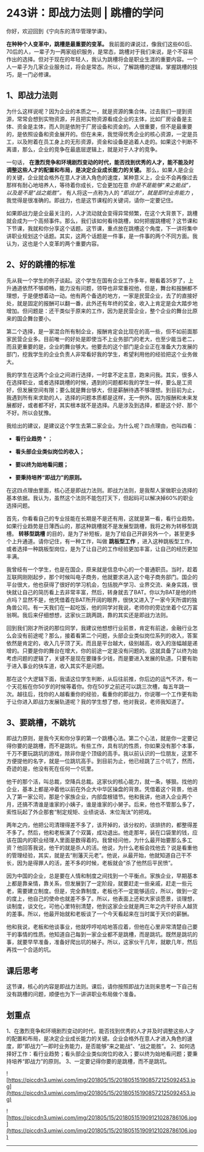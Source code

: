 # 243讲：即战力法则 | 跳槽的学问

你好，欢迎回到《宁向东的清华管理学课》。

 **在种种个人变革中，跳槽是最重要的变革。** 我前面的课说过，像我们这些60后、70后的人，一辈子为一两家组织服务，是常态，跳槽对于我们来说，是个不容易作出的选择。但对于现在的年轻人，我认为跳槽将会是职业生涯的重要内容。一个人一辈子为几家企业服务过，将会是常态。所以，了解跳槽的逻辑，掌握跳槽的技巧，是一门必修课。

## 1、即战力法则

为什么这样说呢？因为企业的本质之一，就是资源的集合体。过去我们一提到资源，常常会想到实物资源，并且把实物资源看成企业的主体，比如厂房设备是主体、资金是主体，而人则是依附于厂房设备和资金的。人很重要，但不是最重要的，是依照设备和资金展开的。但在未来，我觉得优秀企业的核心资源，一定是员工，以及附着在员工身上的无形资源，资金和设备是追着人走的。如果这个判断不离谱，那么，企业的竞争在最底层逻辑上，就是对于人才的竞争。

一句话， **在激烈竞争和环境剧烈变动的时代，能否找到优秀的人才，能不能及时调整这些人才的配置和布局，是决定企业成长能力的关键。** 那么，如果人是企业的关键，企业就会格外在意人才进入角色的速度，某种意义上，企业不会再像过去那样有耐心地培养人，等待着你成长，它会更加在意 *你是不是能够“来之能战”，以及是不是“战之能胜”。* 有人将这一点称为人的 *“即战力”，就是即时业务能力* ，我觉得是很准确的。即战力，也是这节课程的关键词，请你一定要记住。

如果即战力是企业最关注的，人才流动就会变得异常频繁，在这个大背景下，跳槽就会成为一个高频事件。那么，我们该如何看待跳槽，如何把握跳槽呢？这节课和下节课，我就和你分享这个话题。这节课，重点放在跳槽这个角度，下一讲将集中讲职业规划这个话题。其实，这两个话题是一件事，是一件事的两个不同方面。我认为，这也是个人变革的两个重要内容。

## 2、好的跳槽的标准

先从我一个学生的例子谈起。这个学生在国有企业工作多年，眼看着35岁了，上升通道依然不够顺畅，能力没有问题，领导也非常重视他，但是，舞台和报酬都不理想，于是便想着动一动。他有两个备选的地方，一家是民营企业，去了的直接好处，就是固定的报酬可以翻一番，此外还有年终的奖金，收入上肯定是会大踏步地增加。但问题是：还干类似于原来的工作，因为是民营企业，整个企业的舞台比原来的国企舞台要小。

第二个选择，是一家混合所有制企业，报酬肯定会比现在的高一些，但不如前面那家民营企业多。目前唯一的好处是即使当不上业务部门的老大，也至少能当老二，而且更重要的是，企业的舞台够大。他要去的这个部门是企业正在准备大力发展的部门，挖我学生的企业负责人非常看好我的学生，希望利用他的经验把这个业务做大。

我的学生在这两个企业之间进行选择，一时拿不定主意，跑来问我。其实，很多人在选择职业，或者选择跳槽的时候，遇到的问题都和我的学生一样，要么是工资好，但发展空间有限；要么就是舞台够大，但是薪酬待遇不够理想。到目前为止，我遇到所有来求助的人，选择的问题本质都是这样，无一例外。因为报酬和未来发展都好，或者都不好，其实根本就不是选择。凡是涉及到选择，都是这个好、那个不好。所以会犹豫。

我给出的建议，是建议这个学生去第二家企业。为什么呢？四点理由，也叫四看：

* **看行业趋势** * ；

* **看头部企业类似岗位的收入；** 

* **要以终为始地看问题；** 

* **要秉持培养“即战力”的原则。** 

在这四点理由里面，核心还是即战力法则。即战力法则，是我帮人家做职业选择的基本依据。我认为，虽然这个法则不能包打天下，但起码可以解决掉60%的职业选择问题。

首先，你看看自己的专业技能在长期是不是还有用，这就是第一看，看行业趋势。如果行业趋势是日薄西山的，那这种跳槽就不是发展型跳槽，我将之称为转移型跳槽。 **转移型跳槽** 的目的，是为了补短板，是为了给自己开辟另外一个，甚至更多个上升通道。请你记住，有一种工作，叫做 **跳板型工作** ，进入这种跳板型工作，或者选择一种跳板型岗位，是为了让自己的工作经验更加丰富，让自己的经历更加丰满。

我曾经有一个学生，也是在国企，原来就是信息中心的一个普通职员。当时，趁着互联网刚刚起步，那个时候叫电子商务，他就要求进入这个电子商务部门。国企的平台很大，他也获得了很好的学习机会，包括脱产学习、业界交流、亲身实践，很快就让自己的简历看上去非常丰富，然后，转身就去了BAT。你以为BAT是他的终点吗？显然不是，他凭借着在BAT所开阔的眼界，很快又进入了一家今天所谓的独角兽公司。有一天我们在一起吃饭，他的同学对我说，老师你的旁边坐着个亿万富翁啊。我后来仔细想想，这家伙三跳两跳，靠的其实还是即战力法则。

回到我们刚才所说的那位同学，我建议他想想行业前景，肯定有前途，金融行业怎么会没有前途呢？那么，接着看第二个问题，头部企业类似岗位系列的收入，答案依然是肯定的，收入几乎顶了天。而且是平台越大，级别越高，收入的涨幅越是递增的。只要是你的舞台在增大，你的前途一定是没有问题的。这就具备了以终为始考虑问题的逻辑了，关键不是现在要赚多少钱，而是要进入发展的轨道。只要有助于进入事业的快车道，收入其实不是问题。

那在这个大逻辑下面，我请这位学生判断，从后往前推，你后边的运气不济，有一个天花板在你50岁的时候等着你。你在50岁之前还可以跳三次槽，每五年跳一次。越往后，找你的人越看重你的经验，看重你的即战力，你说哪一个工作更有助于让你进入即战力发展轨道呢？我的学生想了想，他对我说，老师我知道了。

## 3、要跳槽，不跳坑

即战力原则，是我今天和你分享的第一个跳槽心法。第二个心法，就是你一定要记得你要的是跳槽，而不是跳坑。有些工作，具有坑的性质，你如果没有那个本事，千万不要玩跳坑的游戏，除非你是个顶级的高手。我以前认识的一位朋友，这里不方便提他的名字，就是一位跳坑高手。到目前为止，他已经跳了三个坑了，然而，奇迹的是，他没有死在任何一个坑里。

他干的那个活，叫总裁，空降兵总裁。这家伙的核心能力，就一条，够狠。找他的企业，基本上都是冲着他以前在外企大中华区操盘的背景。凭借着这个背景，他进入了第一家公司，那是个家族企业，内部盘根错节。他和我讲，他进入企业两个月，还搞不清谁是谁家的小姨子，谁是谁家的小舅子。后来，他也不管那么多了，索性玩起了外企那套“制定规矩、业绩说话、末位淘汰”的把戏。

两年之内，他把公司清理得差不多了，该开掉的，该分权的，该排挤的，都整得差不多了。然后，他和老板演了个双簧，成功退出。他走那年，装在口袋里的钱，应该在国内的职业经理人里面是数得着的。我曾经问他，为什么最开始要那么多工资？他回答我说，他干的就是杀人的活。他说，为什么老板会找他去？说是看重他的管理经验，其实，就是去“削藩灭元老”。他说，从最开始，他就知道自己干不长，因为是得罪人的活，差不多的时候，老板就会“杀了他然后平民愤”。

因为中国的企业，总是要在人情和制度之间找到一个平衡点。家族企业，早期基本上都是靠亲情，靠关系，但发展到了一定阶段，就要赶走一些亲戚，赶走一些元老，需要建立制度。但是，完全靠制度，老板也不一定能够适应，所以，做到一定的度上，他自己的使命也就差不多了。所以，他表面上还和大家谈愿景，谈理想，谈制度，谈文化，可他心里特别清楚，他到这家企业就是两三年之内干好杀人越货的差事。所以，他最开始就和老板谈了一个今天看起来在当时属于天价的薪酬。

他和我说，老板和他谈事业，他就哼哼哈哈地答应着，但他在心里非常清楚自己要干的事情的性质。他知道自己每到一家企业都不是跳槽，而是跳坑。既然是跳坑的事，就要早早准备，准备好爬出坑的梯子。所以，这家伙干几年，就歇几年，然后再找一个合适的坑。

## 课后思考

这节课，核心的内容是即战力法则。课后，请你按照即战力法则来思考一下自己有没有跳槽的问题，顺便也为下一讲讲职业布局做个准备。

## 划重点

1、在激烈竞争和环境剧烈变动的时代，能否找到优秀的人才并及时调整这些人才的配置和布局，是决定企业成长能力的关键。企业会格外在意人才进入角色的速度，即“即战力”—即时业务能力，是否能够“来之能战”、“战之能胜”。
2、如何选择好工作：看行业趋势；看头部企业类似岗位的收入；要以终为始地看问题；要秉持培养“即战力”的原则。
3、一定要记得你要的是跳槽，而不是跳坑。


![https://piccdn3.umiwi.com/img/201805/15/201805151908572125092453.jpg](https://piccdn3.umiwi.com/img/201805/15/201805151908572125092453.jpg)

![https://piccdn3.umiwi.com/img/201805/15/201805151909121028786106.jpg](https://piccdn3.umiwi.com/img/201805/15/201805151909121028786106.jpg)

---

